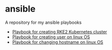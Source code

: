 # ansible

A repository for my ansible playbooks

* [Playbook for creating RKE2 Kubernetes cluster](rke2spray)
* [Playbook for creating user on linux OS](create-user)
* [Playbook for changing hostname on linux OS](create-hostname)
